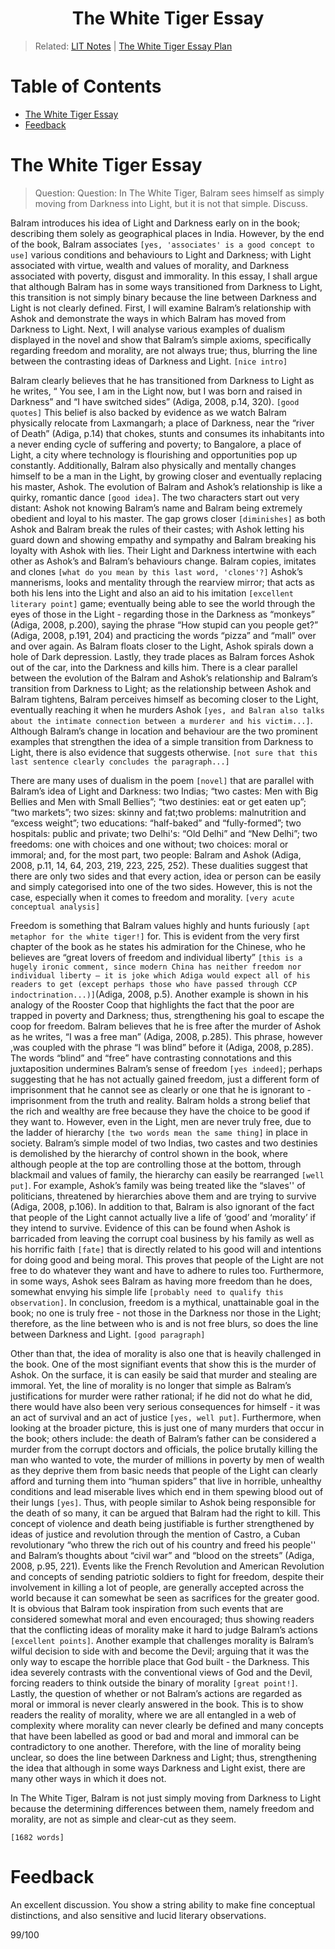 <h1 align="center"><b> The White Tiger Essay </b></h1>

> Related: [LIT Notes](/tcfs-notes/LIT/README.md) | [The White Tiger Essay Plan](lit-twt-essay-plan.md)

<h1>Table of Contents</h1>

- [The White Tiger Essay](#the-white-tiger-essay)
- [Feedback](#feedback)

# The White Tiger Essay
> Question: Question: In The White Tiger, Balram sees himself as simply moving from Darkness into Light, 
but it is not that simple. Discuss. 

Balram introduces his idea of Light and Darkness early on in the book; describing them solely as geographical places in India. However, by the end of the book, Balram associates `[yes, 'associates' is a good concept to use]` various conditions and behaviours to Light and Darkness; with Light associated with virtue, wealth  and values of morality, and Darkness associated with poverty, disgust and immorality. In this essay, I shall argue that although Balram has in some ways transitioned from Darkness to Light, this transition is not simply binary because the line between Darkness and Light is not clearly defined. First, I will examine Balram’s relationship with Ashok and demonstrate the ways in which Balram has moved from Darkness to Light. Next, I will analyse various examples of dualism displayed in the novel and show that Balram’s simple axioms, specifically regarding freedom and morality, are not always true; thus, blurring the line between the contrasting ideas of Darkness and Light. `[nice intro]` 

Balram clearly believes that he has transitioned from Darkness to Light as he writes, “ You see, I am in the Light now, but I was born and raised in Darkness” and “I have switched sides” (Adiga, 2008, p.14, 320). `[good quotes]` This belief is also backed by evidence as we watch Balram physically relocate from Laxmangarh; a place of Darkness, near the “river of Death” (Adiga, p.14) that chokes, stunts and consumes its inhabitants into a never ending cycle of suffering and poverty; to Bangalore, a place of Light, a city where technology is flourishing and opportunities pop up constantly. Additionally, Balram also physically and mentally changes himself to be a man in the Light, by growing closer and eventually replacing his master, Ashok. The evolution of Balram and Ashok’s relationship is like a quirky, romantic dance `[good idea]`. The two characters start out very distant: Ashok not knowing Balram’s name and Balram being extremely obedient and loyal to his master. The gap grows closer `[diminishes]` as both Ashok and Balram break the rules of their castes; with Ashok letting his guard down and showing empathy and sympathy and Balram breaking his loyalty with Ashok with lies. Their Light and Darkness intertwine with each other as Ashok’s and Balram’s behaviours change. Balram copies, imitates and clones `[what do you mean by this last word, 'clones'?]` Ashok’s mannerisms, looks and mentality through the rearview mirror; that acts as both his lens into the Light and also an aid to his imitation `[excellent literary point]` game; eventually being able to see the world through the eyes of those in the Light - regarding those in the Darkness as “monkeys” (Adiga, 2008, p.200), saying the phrase “How stupid can you people get?” (Adiga, 2008, p.191, 204) and practicing the words “pizza” and “mall” over and over again. As Balram floats closer to the Light, Ashok spirals down a hole of Dark depression. Lastly, they trade places as Balram forces Ashok out of the car, into the Darkness and kills him. There is a clear parallel between the evolution of the Balram and Ashok’s relationship and Balram’s transition from Darkness to Light; as the relationship between Ashok and Balram tightens, Balram perceives himself as becoming closer to the Light, eventually reaching it when he murders Ashok `[yes, and Balran also talks about the intimate connection between a murderer and his victim...]`. Although Balram’s change in location and behaviour are the two prominent examples that strengthen the idea of a simple transition from Darkness to Light, there is also evidence that suggests otherwise. `[not sure that this last sentence clearly concludes the paragraph...]` 

There are many uses of dualism in the poem `[novel]` that are parallel with Balram’s idea of Light and Darkness: two Indias; “two castes: Men with Big Bellies and Men with Small Bellies”; “two destinies: eat or get eaten up”; “two markets”; two sizes: skinny and fat;two problems: malnutrition and “excess weight”; two educations: “half-baked” and “fully-formed”; two hospitals: public and private; two Delhi's: “Old Delhi” and “New Delhi”; two freedoms: one with choices and one without; two choices: moral or immoral; and, for the most part, two people: Balram and Ashok (Adiga, 2008, p.11, 14, 64, 203, 219, 223, 225, 252). These dualities suggest that there are only two sides and that every action, idea or person can be easily and simply categorised into one of the two sides. However, this is not the case, especially when it comes to freedom and morality. `[very acute conceptual analysis]` 

Freedom is something that Balram values highly and hunts furiously `[apt metaphor for the white tiger!]` for. This is evident from the very first chapter of the book as he states his admiration for the Chinese, who he believes are “great lovers of freedom and individual liberty” `[this is a hugely ironic comment, since modern China has neither freedom nor individual liberty – it is joke which Adiga would expect all of his readers to get (except perhaps those who have passed through CCP indoctrination...)]`(Adiga, 2008,  p.5). Another example is shown in his analogy of the Rooster Coop that highlights the fact that the poor are trapped in poverty and Darkness; thus, strengthening his goal to escape the coop for freedom. Balram believes that he is free after the murder of Ashok as he writes, “I was a free man” (Adiga, 2008, p.285). This phrase, however ,was coupled with the phrase “I was blind” before it (Adiga, 2008, p.285). The words “blind” and “free” have contrasting connotations and this juxtaposition undermines Balram’s sense of freedom `[yes indeed]`; perhaps suggesting that he has not actually gained freedom, just a different form of imprisonment that he cannot see as clearly or one that he is ignorant to - imprisonment from the truth and reality. Balram holds a strong belief that the rich and wealthy are free because they have the choice to be good if they want to.  However, even in the Light, men are never truly free, due to the ladder of hierarchy `[the two words mean the same thing]` in place in society. Balram’s simple model of two Indias, two castes and two destinies is demolished by the hierarchy of control shown in the book, where although people at the top are controlling those at the bottom, through blackmail and values of family, the hierarchy can easily be rearranged `[well put]`. For example, Ashok’s family was being treated like the “slaves'' of politicians, threatened by hierarchies above them and are trying to survive (Adiga, 2008, p.106). In addition to that, Balram is also ignorant of the fact that people of the Light cannot actually live a life of ‘good’ and ‘morality’ if they intend to survive. Evidence of this can be found when Ashok is barricaded from leaving the corrupt coal business by his family as well as his horrific faith `[fate]` that is directly related to his good will and intentions for doing good and being moral. This proves that people of the Light are not free to do whatever they want and have to adhere to rules too. Furthermore, in some ways, Ashok sees Balram as having more freedom than he does, somewhat envying his simple life `[probably need to qualify this observation]`. In conclusion, freedom is a mythical, unattainable goal in the book; no one is truly free - not those in the Darkness nor those in the Light; therefore, as the line between who is and is not free blurs, so does the line between Darkness and Light. `[good paragraph]` 

Other than that, the idea of morality is also one that is heavily challenged in the book. One of the most signifiant events that show this is the murder of Ashok. On the surface, it is can easily be said that murder and stealing are immoral. Yet, the line of morality is no longer that simple as Balram’s justifications for murder were rather rational; if he did not do what he did, there would have also been very serious consequences for himself - it was an act of survival and an act of justice `[yes, well put]`. Furthermore, when looking at the broader picture, this is just one of many murders that occur in the book; others include: the death of Balram’s father can be considered a murder from the corrupt doctors and officials, the police brutally killing the man who wanted to vote, the murder of millions in poverty by men of wealth as they deprive them from basic needs that people of the Light can clearly afford and turning them into “human spiders” that live in horrible, unhealthy conditions and lead miserable lives which end in them spewing blood out of their lungs `[yes]`. Thus, with people similar to Ashok being responsible for the death of so many, it can be argued that Balram had the right to kill. This concept of violence and death being justifiable is further strengthened by ideas of justice and revolution through the mention of Castro, a Cuban revolutionary “who threw the rich out of his country and freed his people'' and Balram’s thoughts about “civil war” and “blood on the streets” (Adiga, 2008, p.95, 221). Events like the French Revolution and American Revolution and concepts of sending patriotic soldiers to fight for freedom, despite their involvement in killing a lot of people, are generally accepted across the world because it can somewhat be seen as sacrifices for the greater good. It is obvious that Balram took inspiration from such events that are considered somewhat moral and even encouraged; thus showing readers that the conflicting ideas of morality make it hard to judge Balram’s actions `[excellent points]`. Another example that challenges morality is Balram’s wilful decision to side with and become the Devil; arguing that it was the only way to escape the horrible place that God built - the Darkness. This idea severely contrasts with the conventional views of God and the Devil, forcing readers to think outside the binary of morality `[great point!]`. Lastly, the question of whether or not Balram’s actions are regarded as moral or immoral is never clearly answered in the book. This is to show readers the reality of morality, where we are all entangled in a web of complexity where morality can never clearly be defined and many concepts that have been labelled as good or bad and moral and immoral can be contradictory to one another. Therefore, with the line of morality being unclear, so does the line between Darkness and Light; thus, strengthening the idea that although in some ways Darkness and Light exist, there are many other ways in which it does not. 

In The White Tiger, Balram is not just simply moving from Darkness to Light because the determining differences between them, namely freedom and morality, are not as simple and clear-cut as they seem.  

`[1682 words]`

# Feedback
An excellent discussion. You show a string ability to make fine conceptual distinctions, and also sensitive and lucid literary observations.

99/100